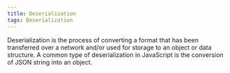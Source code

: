 ```yaml
---
title: Deserialization
tags: Deserialization
---
```


Deserialization is the process of converting a format that has been transferred over a network and/or used for storage to an object or data structure.
A common type of deserialization in JavaScript is the conversion of JSON string into an object.
